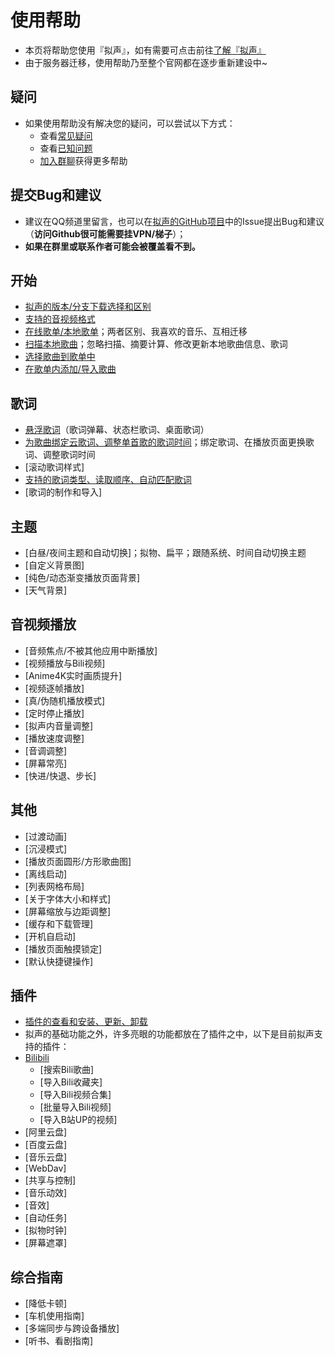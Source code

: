 # 使用帮助
- 本页将帮助您使用『拟声』，如有需要可点击前往[了解『拟声』](/info/)
- 由于服务器迁移，使用帮助乃至整个官网都在逐步重新建设中~

## 疑问
- 如果使用帮助没有解决您的疑问，可以尝试以下方式：
  - 查看[常见疑问](issue)
  - 查看[已知问题](question)
  - [加入群聊](/about/qqgroup)获得更多帮助

## 提交Bug和建议
- 建议在QQ频道里留言，也可以在[拟声的GitHub项目](https://github.com/coolight7/MimicryMusic/issues)中的Issue提出Bug和建议（**访问Github很可能需要挂VPN/梯子**）；
- **如果在群里或联系作者可能会被覆盖看不到。**

## 开始
- [拟声的版本/分支下载选择和区别](list/selectBranch)
- [支持的音视频格式](list/supportFormat)
- [在线歌单/本地歌单](list/songSheet/)；两者区别、我喜欢的音乐、互相迁移
- [扫描本地歌曲](list/scanLocalSong/)；忽略扫描、摘要计算、修改更新本地歌曲信息、歌词
- [选择歌曲到歌单中](list/addSongsForPlaylist/)
- [在歌单内添加/导入歌曲](list/addSongsByPlaylist/)

## 歌词
- [悬浮歌词](list/overlayLyric/)（歌词弹幕、状态栏歌词、桌面歌词）
- [为歌曲绑定云歌词、调整单首歌的歌词时间](list/bindLyric/)；绑定歌词、在播放页面更换歌词、调整歌词时间
- [滚动歌词样式]
- [支持的歌词类型、读取顺序、自动匹配歌词](list/lyricFormat/)
- [歌词的制作和导入]

## 主题
- [白昼/夜间主题和自动切换]；拟物、扁平；跟随系统、时间自动切换主题
- [自定义背景图]
- [纯色/动态渐变播放页面背景]
- [天气背景]

## 音视频播放
- [音频焦点/不被其他应用中断播放]
- [视频播放与Bili视频]
- [Anime4K实时画质提升]
- [视频逐帧播放]
- [真/伪随机播放模式]
- [定时停止播放]
- [拟声内音量调整]
- [播放速度调整]
- [音调调整]
- [屏幕常亮]
- [快进/快退、步长]

## 其他
- [过渡动画]
- [沉浸模式]
- [播放页面圆形/方形歌曲图]
- [离线启动]
- [列表网格布局]
- [关于字体大小和样式]
- [屏幕缩放与边距调整]
- [缓存和下载管理]
- [开机自启动]
- [播放页面触摸锁定]
- [默认快捷键操作]

## 插件
- [插件的查看和安装、更新、卸载](plugins/)
- 拟声的基础功能之外，许多亮眼的功能都放在了插件之中，以下是目前拟声支持的插件：
- [Bilibili](plugins/bilibili/)
  - [搜索Bili歌曲]
  - [导入Bili收藏夹]
  - [导入Bili视频合集]
  - [批量导入Bili视频]
  - [导入B站UP的视频]
- [阿里云盘]
- [百度云盘]
- [音乐云盘]
- [WebDav]
- [共享与控制]
- [音乐动效]
- [音效]
- [自动任务]
- [拟物时钟]
- [屏幕遮罩]

## 综合指南
- [降低卡顿]
- [车机使用指南]
- [多端同步与跨设备播放]
- [听书、看剧指南]